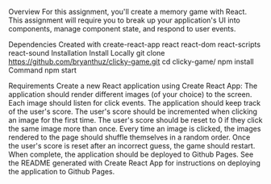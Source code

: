 Overview
For this assignment, you'll create a memory game with React. This assignment will require you to break up your application's UI into components, manage component state, and respond to user events.

Dependencies
Created with create-react-app
react
react-dom
react-scripts
react-sound
Installation
Install Locally
git clone https://github.com/bryanthuz/clicky-game.git
cd clicky-game/
npm install
Command
npm start

Requirements
Create a new React application using Create React App:
 The application should render different images (of your choice) to the screen.
 Each image should listen for click events.
 The application should keep track of the user's score.
 The user's score should be incremented when clicking an image for the first time.
 The user's score should be reset to 0 if they click the same image more than once.
 Every time an image is clicked, the images rendered to the page should shuffle themselves in a random order.
 Once the user's score is reset after an incorrect guess, the game should restart.
 When complete, the application should be deployed to Github Pages.
 See the README generated with Create React App for instructions on deploying the application to Github Pages.